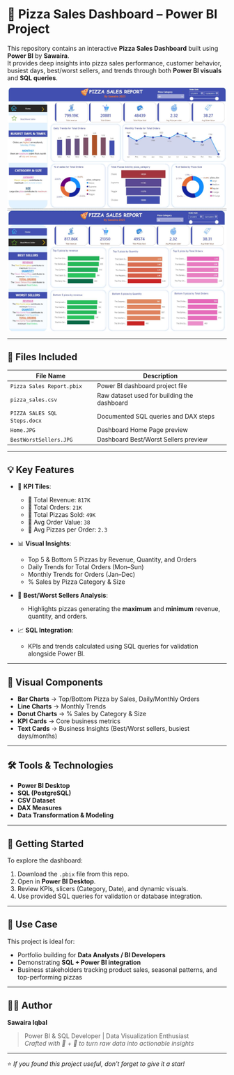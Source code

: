 # 🍕 Pizza Sales Dashboard – Power BI Project

This repository contains an interactive **Pizza Sales Dashboard** built using **Power BI** by **Sawaira**.  
It provides deep insights into pizza sales performance, customer behavior, busiest days, best/worst sellers, and trends through both **Power BI visuals** and **SQL queries**.

![Dashboard Preview](Home.JPG)  
![Dashboard Preview](BestWorstSellers.JPG)

---

## 📁 Files Included

| File Name                           | Description                                      |
|------------------------------------|--------------------------------------------------|
| `Pizza Sales Report.pbix`          | Power BI dashboard project file                  |
| `pizza_sales.csv`                   | Raw dataset used for building the dashboard      |
| `PIZZA SALES SQL Steps.docx`        | Documented SQL queries and DAX steps             |
| `Home.JPG`                          | Dashboard Home Page preview                      |
| `BestWorstSellers.JPG`              | Dashboard Best/Worst Sellers preview             |

---

## 💡 Key Features

- 📌 **KPI Tiles**:
  - 🔹 Total Revenue: `817K`
  - 🔹 Total Orders: `21K`
  - 🔹 Total Pizzas Sold: `49K`
  - 🔹 Avg Order Value: `38`
  - 🔹 Avg Pizzas per Order: `2.3`

- 📊 **Visual Insights**:
  - Top 5 & Bottom 5 Pizzas by Revenue, Quantity, and Orders
  - Daily Trends for Total Orders (Mon–Sun)
  - Monthly Trends for Orders (Jan–Dec)
  - % Sales by Pizza Category & Size

- 🎯 **Best/Worst Sellers Analysis**:
  - Highlights pizzas generating the **maximum** and **minimum** revenue, quantity, and orders.

- 📈 **SQL Integration**:
  - KPIs and trends calculated using SQL queries for validation alongside Power BI.

---

## 🎨 Visual Components

- **Bar Charts** → Top/Bottom Pizza by Sales, Daily/Monthly Orders  
- **Line Charts** → Monthly Trends  
- **Donut Charts** → % Sales by Category & Size  
- **KPI Cards** → Core business metrics  
- **Text Cards** → Business Insights (Best/Worst sellers, busiest days/months)  

---

## 🛠️ Tools & Technologies

- **Power BI Desktop**  
- **SQL (PostgreSQL)**  
- **CSV Dataset**  
- **DAX Measures**  
- **Data Transformation & Modeling**

---

## 🚀 Getting Started

To explore the dashboard:

1. Download the `.pbix` file from this repo.  
2. Open in **Power BI Desktop**.  
3. Review KPIs, slicers (Category, Date), and dynamic visuals.  
4. Use provided SQL queries for validation or database integration.  

---

## 📌 Use Case

This project is ideal for:  
- Portfolio building for **Data Analysts / BI Developers**  
- Demonstrating **SQL + Power BI integration**  
- Business stakeholders tracking product sales, seasonal patterns, and top-performing pizzas  

---

## 👩‍💻 Author

**Sawaira Iqbal**  
> Power BI & SQL Developer | Data Visualization Enthusiast  
> _Crafted with 🍕 + 💖 to turn raw data into actionable insights_

---

⭐ *If you found this project useful, don’t forget to give it a star!*  
